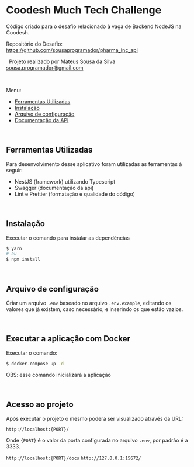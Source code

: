 # Coodesh Much Tech Challenge

Código criado para o desafio relacionado à vaga de Backend NodeJS na Coodesh.

Repositório do Desafio: https://github.com/sousaprogramador/pharma_Inc_api

&nbsp;
Projeto realizado por Mateus Sousa da Silva [sousa.programador@gmail.com](mailto:sousa.programador@gmail.com)

&nbsp;

Menu:

- [Ferramentas Utilizadas](#ferramentas-utilizadas)
- [Instalação](#instalação)
- [Arquivo de configuração](#arquivo-de-configuração)
- [Documentação da API](#documentação-da-api)

&nbsp;

## Ferramentas Utilizadas

Para desenvolvimento desse aplicativo foram utilizadas as ferramentas à seguir:

- NestJS (framework) utilizando Typescript
- Swagger (documentação da api)
- Lint e Prettier (formatação e qualidade do código)

&nbsp;

## Instalação

Executar o comando para instalar as dependências

```bash
$ yarn
# ou
$ npm install
```

&nbsp;

## Arquivo de configuração

Criar um arquivo `.env` baseado no arquivo `.env.example`, editando os valores que já existem, caso necessário, e inserindo os que estão vazios.

&nbsp;

## Executar a aplicação com Docker

Executar o comando:

```bash
$ docker-compose up -d 
```

OBS: esse comando inicializará a aplicação

&nbsp;

## Acesso ao projeto

Após executar o projeto o mesmo poderá ser visualizado através da URL:

`http://localhost:{PORT}/`

Onde `{PORT}` é o valor da porta configurada no arquivo `.env`, por padrão é a 3333.

`http://localhost:{PORT}/docs`
`http://127.0.0.1:15672/`

&nbsp;




